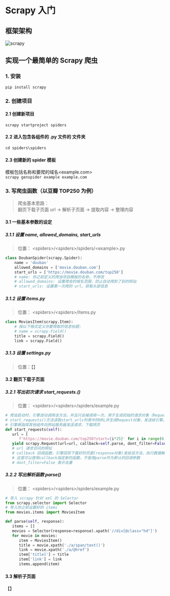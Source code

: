 # Scrapy 入门
## 框架架构
![scrapy][scrapy_url]  

## 实现一个最简单的 Scrapy 爬虫
### 1. 安装
```
pip install scrapy
```  

### 2. 创建项目
#### 2.1 创建新项目<spiders>
`scrapy startproject spiders`

#### 2.2 进入包含各组件的 .py 文件的 <spiders> 文件夹
`cd spiders\spiders`

#### 2.3 创建新的 spider 模板
模板包括名称<example>和要爬的域名<example.com>  
`scrapy genspider example example.com`

### 3. 写爬虫函数（以豆瓣 TOP250 为例）
> 爬虫基本思路：  
> 翻页下载子页面 url -> 解析子页面 -> 提取内容 -> 整理内容  
#### 3.1 一些基本参数的设定
##### 3.1.1 设置 name, allowed_domains, start_urls
> 位置： \<spiders\>/\<spiders\>/spiders/\<example\>.py  
```python
class DoubanSpider(scrapy.Spider):
    name = 'douban'
    allowed_domains = ['movie.douban.com']
    start_urls = ['https://movie.douban.com/top250']
    # name: 你之前定义的爬虫项目模板的名称，不用改
    # allowed_domains: 设置爬虫的域名范围，防止自动爬到了别的网站
    # start_urls: 设置第一次爬的 url，获取头部信息
```

##### 3.1.2 设置 items.py
> 位置： \<spiders\>/\<spiders\>/items.py  
```python
class MoviesItem(scrapy.Item):
    # 按以下格式定义你要爬取的信息标题:
    # name = scrapy.Field()
    title = scrapy.Field()
    link = scrapy.Field()
```

##### 3.1.3 设置 settings.py
> 位置：【】

#### 3.2 翻页下载子页面
##### 3.2.1 写出初次请求 start_requests.()
> 位置： \<spiders\>/\<spiders\>/spiders/example.py  
```python
# 爬虫启动时，引擎自动调用该方法，并且只会被调用一次，用于生成初始的请求对象（Request）。
# start_requests()方法读取start_urls列表中的URL并生成Request对象，发送给引擎。
# 引擎再指挥其他组件向网站服务器发送请求，下载网页
def start_requests(self):
   url = [
      f'https://movie.douban.com/top250?start={i*25}' for i in range(0, 10)]
   yield scrapy.Request(url=url, callback=self.parse, dont_filter=False)
   # url 请求访问的网址
   # callback 回调函数，引擎回将下载好的页面(response对象)发给该方法，执行数据解析
   # 这里可以使用callback指定新的函数，不是用parse作为默认的回调参数
   # dont_filter=False 表示去重
```

##### 3.2.2 写出解析函数 parse()
> 位置： \<spiders\>/\<spiders\>/spiders/example.py  
```python
# 导入 scrapy 针对 xml 的 Selector
from scrapy.selector import Selector
# 导入你之前设置好的 items
from movies.items import MoviesItem

def parse(self, response):
   items = []
   movies = Selector(response=response).xpath('//div[@class="hd"]')
   for movie in movies:
      item = MoviesItem()
      title = movie.xpath('./a/span/text()')
      link = movie.xpath('./a/@href')
      item['title]'] = title
      item['link'] = link
      items.append(item)
```

#### 3.3 解析子页面
【】




[scrapy_url]: https://camo.githubusercontent.com/e0898bedcb0e4d064876c5d4930edc62d6fd0de8/68747470733a2f2f646f63732e7363726170792e6f72672f656e2f6c61746573742f5f696d616765732f7363726170795f6172636869746563747572655f30322e706e67